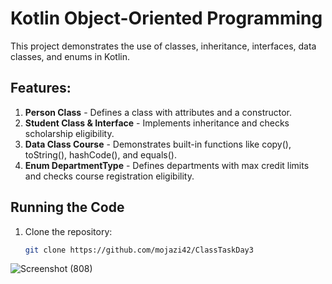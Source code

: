 # Kotlin Object-Oriented Programming

This project demonstrates the use of classes, inheritance, interfaces, data classes, and enums in Kotlin.

## Features:
1. **Person Class** - Defines a class with attributes and a constructor.
2. **Student Class & Interface** - Implements inheritance and checks scholarship eligibility.
3. **Data Class Course** - Demonstrates built-in functions like copy(), toString(), hashCode(), and equals().
4. **Enum DepartmentType** - Defines departments with max credit limits and checks course registration eligibility.

## Running the Code
1. Clone the repository:
   ```sh
   git clone https://github.com/mojazi42/ClassTaskDay3
   
![Screenshot (808)](https://github.com/user-attachments/assets/10e4da28-40e7-4578-9737-cc97a3e81690)
